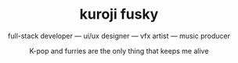 <h1 align="center">kuroji fusky</h1>
<p align="center">
  full-stack developer — ui/ux designer — vfx artist — music producer
</p>
<p align="center">
  K-pop and furries are the only thing that keeps me alive
</p>
